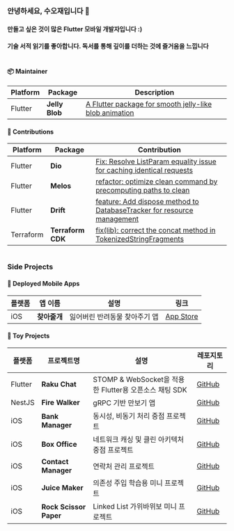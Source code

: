 ### 안녕하세요, 수오재입니다 👋

#### 만들고 싶은 것이 많은 **Flutter 모바일 개발자**입니다 :) <br/>

#### 기술 서적 읽기를 좋아합니다. 독서를 통해 깊이를 더하는 것에 즐거움을 느낍니다 <br/>

#


#### 📦 Maintainer  

| Platform | Package       | Description |
|----------|--------------|-------------|
| Flutter  | **Jelly Blob** | [A Flutter package for smooth jelly-like blob animation](https://pub.dev/packages/jelly_blob) |

#### 🌟 Contributions  

| Platform | Package        | Contribution |
|----------|---------------|-------------|
| Flutter  | **Dio**       | [Fix: Resolve ListParam equality issue for caching identical requests](https://github.com/cfug/dio/pull/2366) |
| Flutter  | **Melos**     | [refactor: optimize clean command by precomputing paths to clean](https://github.com/invertase/melos/pull/855) |
| Flutter  | **Drift**     | [feature: Add dispose method to DatabaseTracker for resource management](https://github.com/simolus3/drift/pull/3420) |
| Terraform | **Terraform CDK** | [fix(lib): correct the concat method in TokenizedStringFragments](https://github.com/hashicorp/terraform-cdk/pull/3772) |

#

### Side Projects

#### 📱 Deployed Mobile Apps


| 플랫폼 | 앱 이름      | 설명 | 링크 |
|--------|--------------|-------------|-----------|
| iOS | **찾아줄개** | 잃어버린 반려동물 찾아주기 앱  | [App Store](https://apps.apple.com/id/app/%EC%B0%BE%EC%95%84%EC%A4%84%EA%B0%9C/id6471409178) |

#### 🎨 Toy Projects  

| 플랫폼 | 프로젝트명        | 설명 | 레포지토리 |
|--------|---------------|-------------|------------|
| Flutter | **Raku Chat** | STOMP & WebSocket을 적용한 Flutter용 오픈소스 채팅 SDK  | [GitHub](https://github.com/suojae/raku-frontend) |
| NestJS | **Fire Walker** | gRPC 기반 만보기 앱  | [GitHub](https://github.com/suojae/fire-walker-backend) |
| iOS | **Bank Manager** | 동시성, 비동기 처리 중점 프로젝트 | [GitHub](https://github.com/suojae/ios-bank-manager) |
| iOS | **Box Office** | 네트워크 캐싱 및 클린 아키텍처 중점 프로젝트 | [GitHub](https://github.com/suojae/ios-box-office) |
| iOS | **Contact Manager** | 연락처 관리 프로젝트| [GitHub](https://github.com/suojae/ios-contact-manager-ui) |
| iOS | **Juice Maker** | 의존성 주입 학습용 미니 프로젝트 | [GitHub](https://github.com/suojae/ios-juice-maker) |
| iOS | **Rock Scissor Paper** | Linked List 가위바위보 미니 프로젝트 | [GitHub](https://github.com/suojae/ios-rock-scissor-paper) |
